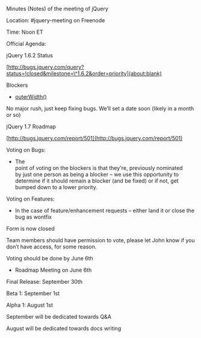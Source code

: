 Minutes (Notes) of the meeting of jQuery

Location: \#jquery-meeting on Freenode

Time: Noon ET  

Official Agenda:   

jQuery 1.6.2 Status

[http://bugs.jquery.com/query?status=!closed&milestone=\^1.6.2&order=priority](about:blank)

Blockers

-   [outerWidth()](http://bugs.jquery.com/ticket/7557)

No major rush, just keep fixing bugs. We’ll set a date soon (likely in a
month or so)

jQuery 1.7 Roadmap

[http://bugs.jquery.com/report/501](http://bugs.jquery.com/report/501)

Voting on Bugs:

-   The  
     point of voting on the blockers is that they're, previously
    nominated  
     by just one person as being a blocker – we use this opportunity
    to  
     determine if it should remain a blocker (and be fixed) or if not,
    get  
     bumped down to a lower priority.

Voting on Features:

-   In the case of feature/enhancement requests – either land it or
    close the bug as wontfix

Form is now closed

Team members should have permission to vote, please let John know if you
don’t have access, for some reason.

Voting should be done by June 6th

-   Roadmap Meeting on June 6th

Final Release: September 30th

Beta 1: September 1st

Alpha 1: August 1st

September will be dedicated towards Q&A

August will be dedicated towards docs writing
